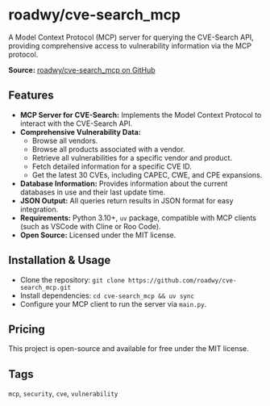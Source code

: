 # roadwy/cve-search_mcp

A Model Context Protocol (MCP) server for querying the CVE-Search API, providing comprehensive access to vulnerability information via the MCP protocol.

**Source:** [roadwy/cve-search_mcp on GitHub](https://github.com/roadwy/cve-search_mcp)

## Features
- **MCP Server for CVE-Search:** Implements the Model Context Protocol to interact with the CVE-Search API.
- **Comprehensive Vulnerability Data:**
  - Browse all vendors.
  - Browse all products associated with a vendor.
  - Retrieve all vulnerabilities for a specific vendor and product.
  - Fetch detailed information for a specific CVE ID.
  - Get the latest 30 CVEs, including CAPEC, CWE, and CPE expansions.
- **Database Information:** Provides information about the current databases in use and their last update time.
- **JSON Output:** All queries return results in JSON format for easy integration.
- **Requirements:** Python 3.10+, `uv` package, compatible with MCP clients (such as VSCode with Cline or Roo Code).
- **Open Source:** Licensed under the MIT license.

## Installation & Usage
- Clone the repository: `git clone https://github.com/roadwy/cve-search_mcp.git`
- Install dependencies: `cd cve-search_mcp && uv sync`
- Configure your MCP client to run the server via `main.py`.

## Pricing
This project is open-source and available for free under the MIT license.

## Tags
`mcp`, `security`, `cve`, `vulnerability`